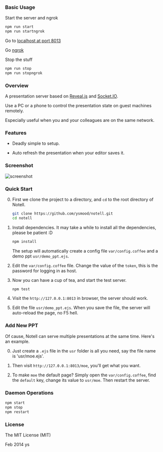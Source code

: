 ### Basic Usage

Start the server and ngrok
```bash
npm run start
npm run startngrok
```

Go to [localhost at port 8013](http://localhost:8013)

Go [ngrok](https://ngrok.com/)

Stop the stuff
```bash
npm run stop
npm run stopngrok
```

### Overview

A presentation server based on [Reveal.js][1] and [Socket.IO][2].

Use a PC or a phone to control the presentation state on guest machines remotely.

Especially useful when you and your colleagues are on the same network.


### Features

* Deadly simple to setup.

* Auto refresh the presentation when your editor saves it.


### Screenshot

![screenshot][3]


### Quick Start

0. First we clone the project to a directory, and `cd` to the root directory of Notell.

   ```bash
   git clone https://github.com/ysmood/notell.git
   cd notell
   ```

0. Install dependencies. It may take a while to install all the dependencies, please be patient :D

    ```bash
    npm install
    ```

    The setup will automatically create a config file `var/config.coffee` and a demo ppt `usr/demo_ppt.ejs`.

0. Edit the `var/config.coffee` file. Change the value of the `token`, this is the password for logging in as host.

0. Now you can have a cup of tea, and start the test server.

    ```bash
    npm test
    ```

0. Visit the `http://127.0.0.1:8013` in browser, the server should work.

0. Edit the file `usr/demo_ppt.ejs`. When you save the file, the server will auto-reload the page, no F5 hell.


### Add New PPT

Of cause, Notell can serve multiple presentations at the same time. Here's an example.

0. Just create a `.ejs` file in the `usr` folder is all you need, say the file name is 'usr/moe.ejs'.

0. Then visit `http://127.0.0.1:8013/moe`, you'll get what you want.

0. To make `moe` the default page? Simply open the `var/config.coffee`, find the `default` key, change its value to `usr/moe`. Then restart the server.


### Daemon Operations

```bash
npm start
npm stop
npm restart
```


### License

The MIT License (MIT)

Feb 2014 ys


  [1]: https://github.com/hakimel/reveal.js
  [2]: http://socket.io/
  [3]: https://raw.github.com/ysmood/notell/master/docs/screenshot.jpg
